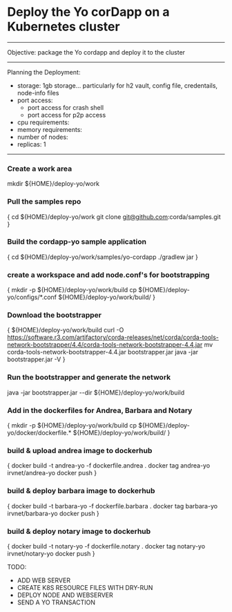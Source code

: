# Deploy the Yo corDapp on a Kubernetes cluster
---

Objective: package the Yo cordapp and deploy it to the cluster



---
Planning the Deployment:
- storage: 1gb storage... particularly for h2 vault, config file, credentails, node-info files
- port access: 
  - port access for crash shell
  - port access for p2p access
- cpu requirements:
- memory requirements:
- number of nodes:
- replicas: 1



---

### Create a work area 
mkdir ${HOME}/deploy-yo/work

### Pull the samples repo
{
 cd ${HOME}/deploy-yo/work
 git clone git@github.com:corda/samples.git
}

### Build the cordapp-yo sample application
{
 cd ${HOME}/deploy-yo/work/samples/yo-cordapp 
 ./gradlew jar 
}

### create a workspace and add node.conf's for bootstrapping 
{
 mkdir -p ${HOME}/deploy-yo/work/build
 cp ${HOME}/deploy-yo/configs/*.conf ${HOME}/deploy-yo/work/build/ 
}

### Download the bootstrapper  
{
 ${HOME}/deploy-yo/work/build
 curl -O https://software.r3.com/artifactory/corda-releases/net/corda/corda-tools-network-bootstrapper/4.4/corda-tools-network-bootstrapper-4.4.jar
 mv corda-tools-network-bootstrapper-4.4.jar bootstrapper.jar
 java -jar bootstrapper.jar -V
}

### Run the bootstrapper and generate the network
java -jar bootstrapper.jar --dir  ${HOME}/deploy-yo/work/build

### Add in the dockerfiles for Andrea, Barbara and Notary
{
 mkdir -p ${HOME}/deploy-yo/work/build
 cp ${HOME}/deploy-yo/docker/dockerfile.* ${HOME}/deploy-yo/work/build/ 
}

 ### build & upload andrea image to dockerhub
{
 docker build -t andrea-yo -f dockerfile.andrea .
 docker tag andrea-yo irvnet/andrea-yo
 docker push
}

 ### build & deploy barbara image to dockerhub
{
 docker build -t barbara-yo -f dockerfile.barbara .
 docker tag barbara-yo irvnet/barbara-yo
 docker push
}

 ### build & deploy notary image to dockerhub
{
 docker build -t notary-yo -f dockerfile.notary .
 docker tag notary-yo irvnet/notary-yo
 docker push
}


TODO:
- ADD WEB SERVER
- CREATE K8S RESOURCE FILES WITH DRY-RUN
- DEPLOY NODE AND WEBSERVER
- SEND A YO TRANSACTION










